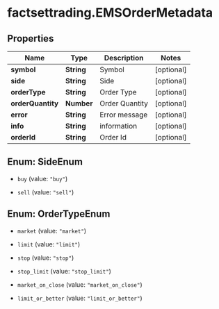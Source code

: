# factsettrading.EMSOrderMetadata

## Properties

Name | Type | Description | Notes
------------ | ------------- | ------------- | -------------
**symbol** | **String** | Symbol | [optional] 
**side** | **String** | Side | [optional] 
**orderType** | **String** | Order Type | [optional] 
**orderQuantity** | **Number** | Order Quantity | [optional] 
**error** | **String** | Error message | [optional] 
**info** | **String** | information | [optional] 
**orderId** | **String** | Order Id | [optional] 



## Enum: SideEnum


* `buy` (value: `"buy"`)

* `sell` (value: `"sell"`)





## Enum: OrderTypeEnum


* `market` (value: `"market"`)

* `limit` (value: `"limit"`)

* `stop` (value: `"stop"`)

* `stop_limit` (value: `"stop_limit"`)

* `market_on_close` (value: `"market_on_close"`)

* `limit_or_better` (value: `"limit_or_better"`)




